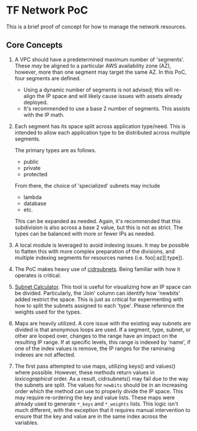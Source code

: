 # TF Network PoC

This is a brief proof of concept for how to manage the network resources.

## Core Concepts

1. A VPC should have a predetermined maximum number of 'segments'. These _may_ be aligned to a particular AWS availability zone (AZ), however, more than one segment may target the same AZ. In this PoC, four segments are defined.

   - Using a dynamic number of segments is not advised; this will re-align the IP space and will likely cause issues with assets already deployed.
   - It's recommended to use a base 2 number of segments. This assists with the IP math.

2. Each segment has its space split across application type/need. This is intended to allow each application type to be distributed across multiple segments.

   The primary types are as follows.

   - public
   - private
   - protected

   From there, the choice of 'specialized' subnets may include

   - lambda
   - database
   - etc.

   This can be expanded as needed. Again, it's recommended that this subdivision is also across a base 2 value, but this is not as strict. The types can be balanced with more or fewer IPs as needed.

3. A local module is leveraged to avoid indexing issues. It may be possible to flatten this with more complex preparation of the divisions, and multiple indexing segments for resources names (i.e. foo[:az][:type]).

4. The PoC makes heavy use of [cidrsubnets](https://www.terraform.io/language/functions/cidrsubnets). Being familiar with how it operates is critical.

5. [Subnet Calculator](). This tool is useful for visualizing how an IP space can be divided. Particularly, the 'Join' column can identify how 'newbits' added restrict the space. This is just as critical for expermenting with how to split the subnets assigned to each 'type'. Please reference the weights used for the types.

6. Maps are heavily utilized. A core issue with the existing way subnets are divided is that anonymous loops are used. If a segment, type, subnet, or other are looped over, changes to the range have an impact on the resulting IP range. If at specific levels, this range is indexed by 'name', if one of the index values is remove, the IP ranges for the raminaing indexes are not affected.

7. The first pass attempted to use maps, utilizing keys() and values() where possible. However, these methods return values in _lexicographical_ order. As a result, cidrsubnets() may fail due to the way the subnets are split. The values for `newbits` should be in an increasing order which the method can use to properly divide the IP space. This may require re-ordering the key and value lists. These maps were already used to generate `*_keys` and `*_weights` lists. This logic isn't much different, with the exception that it requires manual intervention to ensure that the key and value are in the same index across the variables.
